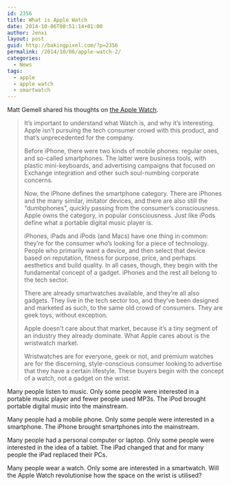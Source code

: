 ```yaml
---
id: 2356
title: What is Apple Watch
date: 2014-10-06T00:51:14+01:00
author: Jenxi
layout: post
guid: http://bakingpixel.com/?p=2356
permalink: /2014/10/06/apple-watch-2/
categories:
  - News
tags:
  - apple
  - apple watch
  - smartwatch
---
```

Matt Gemell shared his thoughts on [the Apple Watch](http://mattgemmell.com/watch/).

> It’s important to understand what Watch is, and why it’s interesting. Apple isn’t pursuing the tech consumer crowd with this product, and that’s unprecedented for the company.
> 
> Before iPhone, there were two kinds of mobile phones: regular ones, and so-called smartphones. The latter were business tools, with plastic mini-keyboards, and advertising campaigns that focused on Exchange integration and other such soul-numbing corporate concerns.
> 
> Now, the iPhone defines the smartphone category. There are iPhones and the many similar, imitator devices, and there are also still the “dumbphones”, quickly passing from the consumer’s consciousness. Apple owns the category, in popular consciousness. Just like iPods define what a portable digital music player is.
> 
> iPhones, iPads and iPods (and Macs) have one thing in common: they’re for the consumer who’s looking for a piece of technology. People who primarily want a device, and then select that device based on reputation, fitness for purpose, price, and perhaps aesthetics and build quality. In all cases, though, they begin with the fundamental concept of a gadget. iPhones and the rest all belong to the tech sector.
> 
> There are already smartwatches available, and they’re all also gadgets. They live in the tech sector too, and they’ve been designed and marketed as such, to the same old crowd of consumers. They are geek toys, without exception.
> 
> Apple doesn’t care about that market, because it’s a tiny segment of an industry they already dominate. What Apple cares about is the wristwatch market.
> 
> Wristwatches are for everyone, geek or not, and premium watches are for the discerning, style-conscious consumer looking to advertise that they have a certain lifestyle. These buyers begin with the concept of a watch, not a gadget on the wrist. 

Many people listen to music. Only some people were interested in a portable music player and fewer people used MP3s. The iPod brought portable digital music into the mainstream.

Many people had a mobile phone. Only some people were interested in a smartphone. The iPhone brought smartphones into the mainstream.

Many people had a personal computer or laptop. Only some people were interested in the idea of a tablet. The iPad changed that and for many people the iPad replaced their PCs.

Many people wear a watch. Only some are interested in a smartwatch. Will the Apple Watch revolutionise how the space on the wrist is utilised?